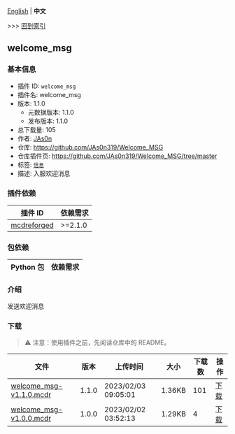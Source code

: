 [English](readme.md) | **中文**

\>\>\> [回到索引](/readme-zh_cn.md)

## welcome_msg

### 基本信息

- 插件 ID: `welcome_msg`
- 插件名: welcome_msg
- 版本: 1.1.0
  - 元数据版本: 1.1.0
  - 发布版本: 1.1.0
- 总下载量: 105
- 作者: [JAs0n](https://github.com/JAs0n319)
- 仓库: https://github.com/JAs0n319/Welcome_MSG
- 仓库插件页: https://github.com/JAs0n319/Welcome_MSG/tree/master
- 标签: [`信息`](/labels/information/readme-zh_cn.md)
- 描述: 入服欢迎消息

### 插件依赖

| 插件 ID | 依赖需求 |
| --- | --- |
| [mcdreforged](https://github.com/Fallen-Breath/MCDReforged) | \>=2.1.0 |

### 包依赖

| Python 包 | 依赖需求 |
| --- | --- |

### 介绍

发送欢迎消息
### 下载

> :warning: 注意：使用插件之前，先阅读仓库中的 README。

| 文件 | 版本 | 上传时间 | 大小 | 下载数 | 操作 |
| --- | --- | --- | --- | --- | --- |
| [welcome_msg-v1.1.0.mcdr](https://github.com/JAs0n319/Welcome_MSG/releases/tag/welcome_msg-v1.1.0) | 1.1.0 | 2023/02/03 09:05:01 | 1.36KB | 101 | [下载](https://github.com/JAs0n319/Welcome_MSG/releases/download/welcome_msg-v1.1.0/welcome_msg-v1.1.0.mcdr) |
| [welcome_msg-v1.0.0.mcdr](https://github.com/JAs0n319/Welcome_MSG/releases/tag/welcome_msg-v1.0.0) | 1.0.0 | 2023/02/02 03:52:13 | 1.29KB | 4 | [下载](https://github.com/JAs0n319/Welcome_MSG/releases/download/welcome_msg-v1.0.0/welcome_msg-v1.0.0.mcdr) |

